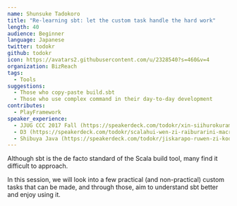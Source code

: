```yaml
---
name: Shunsuke Tadokoro
title: "Re-learning sbt: let the custom task handle the hard work"
length: 40
audience: Beginner
language: Japanese
twitter: todokr
github: todokr
icon: https://avatars2.githubusercontent.com/u/2328540?s=460&v=4
organization: BizReach
tags:
  - Tools
suggestions:
  - Those who copy-paste build.sbt
  - Those who use complex command in their day-to-day development
contributes:
  - PlayFramework
speaker_experience:
  - JJUG CCC 2017 Fall (https://speakerdeck.com/todokr/xin-siihurokuraminkuyan-yu-falsexue-hifang-httpsahawozuo-tutexue-hu-java-scala-clojure)
  - D3 (https://speakerdeck.com/todokr/scalahui-wen-zi-raiburarini-macronadowodao-ru-sitemita)
  - Shibuya Java (https://speakerdeck.com/todokr/jiskarapo-ruwen-zi-kodoru-men)
---
```

Although sbt is the de facto standard of the Scala build tool, many find it difficult to approach.

In this session, we will look into a few practical (and non-practical) custom tasks that can be made, and through those, aim to understand sbt better and enjoy using it.
